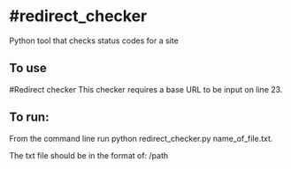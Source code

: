 #redirect_checker
================

Python tool that checks status codes for a site

To use
-
#Redirect checker
This checker requires a base URL to be input on line 23.

To run:
-
From the command line run python redirect_checker.py name_of_file.txt.

The txt file should be in the format of: 
/path
